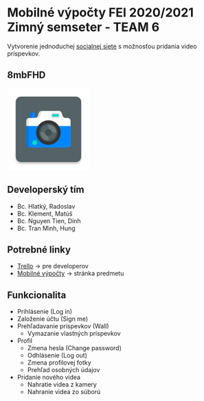 # Mobilné výpočty FEI 2020/2021 Zimný semseter - TEAM 6

Vytvorenie jednoduchej [socialnej siete](http://android.mpage.sk/zadanie.php) s možnosťou pridania video príspevkov.

## 8mbFHD
![Alt text](app/src/main/res/mipmap-xxxhdpi/ic_launcher.png "8mbFHD")

## Developerský tím
- Bc. Hlatký, Radoslav
- Bc. Klement, Matúš
- Bc. Nguyen Tien, Dinh
- Bc. Tran Minh, Hung 

## Potrebné linky
- [Trello](https://trello.com/b/ixg5c3I8/mov) -> pre developerov
- [Mobilné výpočty](http://android.mpage.sk/) -> stránka predmetu 

## Funkcionalita
- Prihlásenie (Log in)
- Založenie účtu (Sign me)
- Prehľadavanie príspevkov (Wall)
    - Vymazanie vlastných príspevkov
- Profil 
    - Zmena hesla (Change password)
    - Odhlásenie (Log out)
    - Zmena profilovej fotky
    - Prehľad osobných údajov
- Pridanie nového videa
    - Nahratie videa z kamery
    - Nahranie videa zo súború